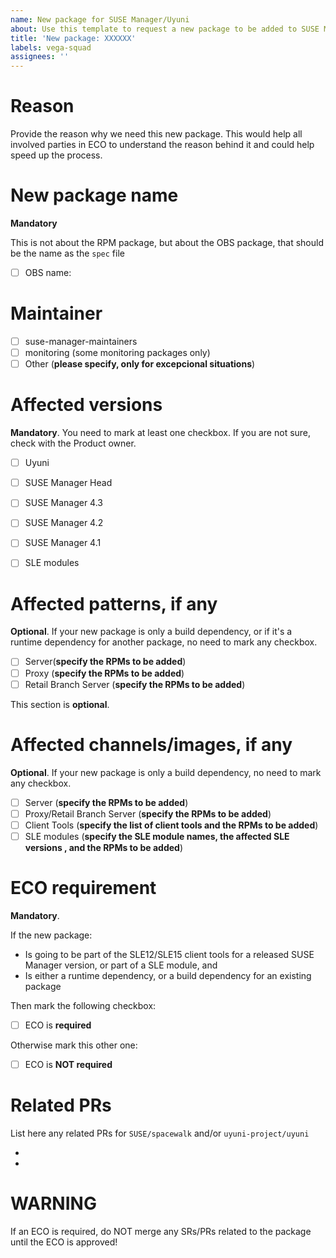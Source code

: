 ```yaml
---
name: New package for SUSE Manager/Uyuni
about: Use this template to request a new package to be added to SUSE Manager/Uyuni
title: 'New package: XXXXXX'
labels: vega-squad
assignees: ''
---
```

# Reason

Provide the reason why we need this new package. This would help all involved parties in ECO to understand the reason behind it and could help speed up the process.

# New package name

**Mandatory**

This is not about the RPM package, but about the OBS package, that should be the name as the `spec` file

- [ ] OBS name: 

# Maintainer

- [ ] suse-manager-maintainers
- [ ] monitoring (some monitoring packages only)
- [ ] Other (**please specify, only for excepcional situations**)

# Affected versions

**Mandatory**. You need to mark at least one checkbox. If you are not sure, check with the Product owner.

- [ ] Uyuni
- [ ] SUSE Manager Head
- [ ] SUSE Manager 4.3
- [ ] SUSE Manager 4.2
- [ ] SUSE Manager 4.1
- [ ] SLE modules


# Affected patterns, if any

**Optional**. If your new package is only a build dependency, or if it's a runtime dependency for another package, no need to mark any checkbox. 

- [ ] Server(**specify the RPMs to be added**)
- [ ] Proxy (**specify the RPMs to be added**)
- [ ] Retail Branch Server (**specify the RPMs to be added**)

This section is **optional**. 

# Affected channels/images, if any

**Optional**. If your new package is only a build dependency, no need to mark any checkbox.

- [ ] Server (**specify the RPMs to be added**)
- [ ] Proxy/Retail Branch Server (**specify the RPMs to be added**)
- [ ] Client Tools (**specify the list of client tools and the RPMs to be added**)
- [ ] SLE modules (**specify the SLE module names, the affected SLE versions , and the RPMs to be added**)

# ECO requirement

**Mandatory**.

If the new package:
- Is going to be part of the SLE12/SLE15 client tools for a released SUSE Manager version, or part of a SLE module, and
- Is either a runtime dependency, or a build dependency for an existing package

Then mark the following checkbox:
- [ ] ECO is **required**

Otherwise mark this other one:
- [ ] ECO is **NOT required**

# Related PRs

List here any related PRs for `SUSE/spacewalk` and/or `uyuni-project/uyuni`

-
-

# WARNING

If an ECO is required, do NOT merge any SRs/PRs related to the package until the ECO is approved!
